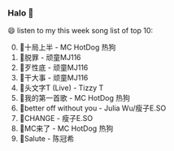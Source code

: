 

### Halo 👋

😄 listen to my this week song list of top 10:

0. 🌈十局上半 - MC HotDog 热狗
1. 🌈脱罪 - 顽童MJ116
2. 🌈歹性底 - 顽童MJ116
3. 🌈干大事 - 顽童MJ116
4. 🌈头文字T (Live) - Tizzy T
5. 🌈我的第一首歌 - MC HotDog 热狗
6. 🌈better off without you - Julia Wu/瘦子E.SO
7. 🌈CHANGE - 瘦子E.SO
8. 🌈MC来了 - MC HotDog 热狗
9. 🌈Salute - 陈冠希

